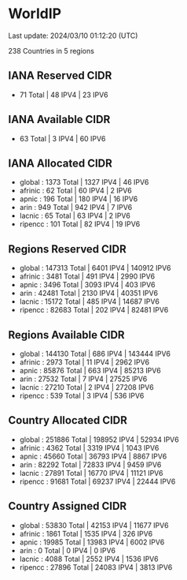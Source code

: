 # WorldIP

Last update: 2024/03/10 01:12:20 (UTC)

238 Countries in 5 regions

## IANA Reserved CIDR

- 71 Total | 48 IPV4 | 23 IPV6

## IANA Available CIDR

- 63 Total | 3 IPV4 | 60 IPV6

## IANA Allocated CIDR

- global : 1373 Total | 1327 IPV4 | 46 IPV6
- afrinic : 62 Total | 60 IPV4 | 2 IPV6
- apnic : 196 Total | 180 IPV4 | 16 IPV6
- arin : 949 Total | 942 IPV4 | 7 IPV6
- lacnic : 65 Total | 63 IPV4 | 2 IPV6
- ripencc : 101 Total | 82 IPV4 | 19 IPV6

## Regions Reserved CIDR

- global : 147313 Total | 6401 IPV4 | 140912 IPV6
- afrinic : 3481 Total | 491 IPV4 | 2990 IPV6
- apnic : 3496 Total | 3093 IPV4 | 403 IPV6
- arin : 42481 Total | 2130 IPV4 | 40351 IPV6
- lacnic : 15172 Total | 485 IPV4 | 14687 IPV6
- ripencc : 82683 Total | 202 IPV4 | 82481 IPV6

## Regions Available CIDR

- global : 144130 Total | 686 IPV4 | 143444 IPV6
- afrinic : 2973 Total | 11 IPV4 | 2962 IPV6
- apnic : 85876 Total | 663 IPV4 | 85213 IPV6
- arin : 27532 Total | 7 IPV4 | 27525 IPV6
- lacnic : 27210 Total | 2 IPV4 | 27208 IPV6
- ripencc : 539 Total | 3 IPV4 | 536 IPV6

## Country Allocated CIDR

- global : 251886 Total | 198952 IPV4 | 52934 IPV6
- afrinic : 4362 Total | 3319 IPV4 | 1043 IPV6
- apnic : 45660 Total | 36793 IPV4 | 8867 IPV6
- arin : 82292 Total | 72833 IPV4 | 9459 IPV6
- lacnic : 27891 Total | 16770 IPV4 | 11121 IPV6
- ripencc : 91681 Total | 69237 IPV4 | 22444 IPV6

## Country Assigned CIDR

- global : 53830 Total | 42153 IPV4 | 11677 IPV6
- afrinic : 1861 Total | 1535 IPV4 | 326 IPV6
- apnic : 19985 Total | 13983 IPV4 | 6002 IPV6
- arin : 0 Total | 0 IPV4 | 0 IPV6
- lacnic : 4088 Total | 2552 IPV4 | 1536 IPV6
- ripencc : 27896 Total | 24083 IPV4 | 3813 IPV6
